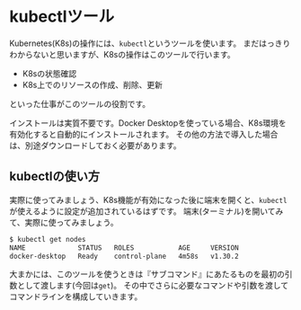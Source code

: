 # kubectlツール

Kubernetes(K8s)の操作には、`kubectl`というツールを使います。
まだはっきりわからないと思いますが、K8sの操作はこのツールで行います。

- K8sの状態確認
- K8s上でのリソースの作成、削除、更新

といった仕事がこのツールの役割です。

インストールは実質不要です。Docker Desktopを使っている場合、K8s環境を有効化すると自動的にインストールされます。
その他の方法で導入した場合は、別途ダウンロードしておく必要があります。

## kubectlの使い方

実際に使ってみましょう、K8s機能が有効になった後に端末を開くと、`kubectl`が使えるように設定が追加されているはずです。
端末(ターミナル)を開いてみて、実際に使ってみましょう。

```bash
$ kubectl get nodes
NAME             STATUS   ROLES           AGE     VERSION
docker-desktop   Ready    control-plane   4m58s   v1.30.2
```

大まかには、このツールを使うときは『サブコマンド』にあたるものを最初の引数として渡します(今回は`get`)。
その中でさらに必要なコマンドや引数を渡してコマンドラインを構成していきます。
